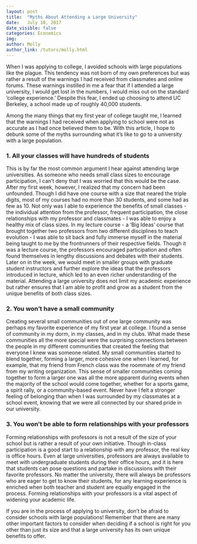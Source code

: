 ```yaml
---
layout: post
title:  "Myths About Attending a Large University"
date:   July 10, 2017
date_visible: false
categories: Economics
img: 
author: Molly
author_link: /tutors/molly.html
---
```


When I was applying to college, I avoided schools with large populations like the plague. This tendency was not born of my own preferences but was rather a result of the warnings I had received from classmates and online forums. These warnings instilled in me a fear that if I attended a large university, I would get lost in the numbers, I would miss out on the standard ‘college experience.’ Despite this fear, I ended up choosing to attend UC Berkeley, a school made up of roughly 40,000 students. 
<!--more-->
Among the many things that my first year of college taught me, I learned that the warnings I had received when applying to school were not as accurate as I had once believed them to be. With this article, I hope to debunk some of the myths surrounding what it’s like to go to a university with a large population. 

### 1. All your classes will have hundreds of students

This is by far the most common argument I hear against attending large universities. As someone who needs small class sizes to encourage participation, I can’t deny that I was worried that this would be the case. After my first week, however, I realized that my concern had been unfounded. Though I did have one course with a size that neared the triple digits, most of my courses had no more than 30 students, and some had as few as 10. Not only was I able to experience the benefits of small classes - the individual attention from the professor, frequent participation, the close relationships with my professor and classmates - I was able to enjoy a healthy mix of class sizes. In my lecture course - a ‘Big Ideas’ course that brought together two professors from two different disciplines to teach evolution -  I was able to sit back and fully immerse myself in the material being taught to me by the frontrunners of their respective fields. Though it was a lecture course, the professors encouraged participation and often found themselves in lengthy discussions and debates with their students. Later on in the week, we would meet in smaller groups with graduate student instructors and further explore the ideas that the professors introduced in lecture, which led to an even richer understanding of the material. Attending a large university does not limit my academic experience but rather ensures that I am able to profit and grow as a student from the unique benefits of both class sizes.

### 2. You won’t have a small community

Creating several small communities out of one large community was perhaps my favorite experience of my first year at college. I found a sense of community in my dorm, in my classes, and in my clubs. What made these communities all the more special were the surprising connections between the people in my different communities that created the feeling that everyone I knew was someone related. My small communities started to blend together, forming a larger, more cohesive one when I learned, for example, that my friend from French class was the roommate of my friend from my writing organization. This sense of smaller communities coming together to form a larger one was all the more apparent during events when the majority of the school would come together, whether for a sports game, a spirit rally, or a community-based event. Never have I felt a stronger feeling of belonging than when I was surrounded by my classmates at a school event, knowing that we were all connected by our shared pride in our university.

### 3. You won’t be able to form relationships with your professors

Forming relationships with professors is not a result of the size of your school but is rather a result of your own initiative. Though in-class participation is a good start to a relationship with any professor, the real key is office hours. Even at large universities, professors are always available to meet with undergraduate students during their office hours, and it is here that students can pose questions and partake in discussions with their favorite professors. No matter the university, there will always be professors who are eager to get to know their students, for any learning experience is enriched when both teacher and student are equally engaged in the process. Forming relationships with your professors is a vital aspect of widening your academic life.

If you are in the process of applying to university, don’t be afraid to consider schools with large populations! Remember that there are many other important factors to consider when deciding if a school is right for you other than just its size and that a large university has its own unique benefits to offer.

